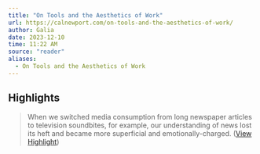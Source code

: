 ```yaml
---
title: "On Tools and the Aesthetics of Work"
url: https://calnewport.com/on-tools-and-the-aesthetics-of-work/
author: Galia
date: 2023-12-10
time: 11:22 AM
source: "reader"
aliases:
  - On Tools and the Aesthetics of Work
---
```

## Highlights
> When we switched media consumption from long newspaper articles to television soundbites, for example, our understanding of news lost its heft and became more superficial and emotionally-charged. ([View Highlight](https://read.readwise.io/read/01h9raqyfh6qhw9tpm9vznkjcf))